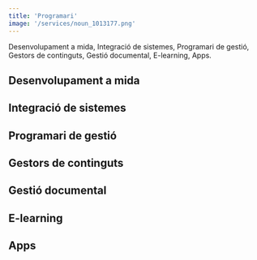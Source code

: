 ```yaml
---
title: 'Programari'
image: '/services/noun_1013177.png'
---
```


Desenvolupament a mida, Integració de sistemes, Programari de gestió, Gestors de continguts, Gestió documental, E-learning, Apps.

## Desenvolupament a mida

## Integració de sistemes

## Programari de gestió

## Gestors de continguts

## Gestió documental

## E-learning

## Apps
